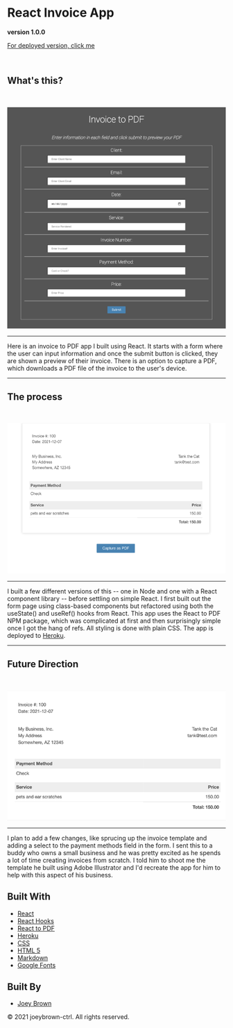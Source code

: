 # React Invoice App

**version 1.0.0**

[For deployed version, click me](https://invoice-pdf-app.herokuapp.com/)

<br>

## What's this?

<br>

![Image of React Invoice App](https://raw.githubusercontent.com/joeybrown-ctrl/react-invoice-app/main/src/images/form.png)
<hr>

Here is an invoice to PDF app I built using React. It starts with a form where the user can input information and once the submit button is clicked, they are shown a preview of their invoice. There is an option to capture a PDF, which downloads a PDF file of the invoice to the user's device. 

<hr>

## The process

<br>

![Image of Invoice Preview](https://github.com/joeybrown-ctrl/react-invoice-app/blob/main/src/images/pdf-capture.png)
<hr>

I built a few different versions of this -- one in Node and one with a React component library -- before settling on simple React. I first built out the form page using class-based components but refactored using both the useState() and useRef() hooks from React. This app uses the React to PDF NPM package, which was complicated at first and then surprisingly simple once I got the hang of refs. All styling is done with plain CSS. The app is deployed to [Heroku](https://invoice-pdf-app.herokuapp.com/).

<hr>

## Future Direction

<br>

![Image of Invoice PDF](https://raw.githubusercontent.com/joeybrown-ctrl/react-invoice-app/main/src/images/invoice.png)

<hr>

I plan to add a few changes, like sprucing up the invoice template and adding a select to the payment methods field in the form. I sent this to a buddy who owns a small business and he was pretty excited as he spends a lot of time creating invoices from scratch. I told him to shoot me the template he built using Adobe Illustrator and I'd recreate the app for him to help with this aspect of his business. 


## Built With

* [React](https://reactjs.org/)
* [React Hooks](https://reactjs.org/docs/hooks-intro.html)
* [React to PDF](https://www.npmjs.com/package/react-to-pdf)
* [Heroku](https://www.heroku.com)
* [CSS](https://developer.mozilla.org/en-US/docs/Web/CSS)
* [HTML 5](https://developer.mozilla.org/en-US/docs/Web/Guide/HTML/HTML5)
* [Markdown](https://guides.github.com/features/mastering-markdown/) 
* [Google Fonts](https://fonts.google.com/) 


## Built By

* [Joey Brown](https://github.com/joeybrown-ctrl)



&copy; 2021 joeybrown-ctrl. All rights reserved.